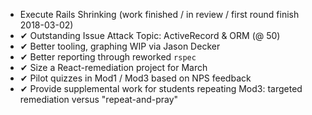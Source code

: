 *  Execute Rails Shrinking (work finished / in review / first round finish 2018-03-02)
* &#x2714; Outstanding Issue Attack Topic: ActiveRecord & ORM (@ 50)
* &#x2714; Better tooling, graphing WIP via Jason Decker
* &#x2714; Better reporting through reworked `rspec`
* &#x2714; Size a React-remediation project for March
* &#x2714; Pilot quizzes in Mod1 / Mod3 based on NPS feedback
* &#x2714; Provide supplemental work for students repeating Mod3: targeted remediation versus "repeat-and-pray"
